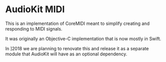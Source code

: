 # AudioKit MIDI

This is an implementation of CoreMIDI meant to simplify creating and responding to MIDI signals. 

It was originally an Objective-C implementation that is now mostly in Swift.

In ]2018 we are planning to renovate this and release it as a separate module that AudioKit will have as an optional dependency.
